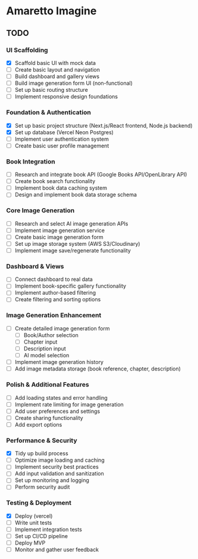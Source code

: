 # Amaretto Imagine

## TODO

### UI Scaffolding

- [x] Scaffold basic UI with mock data
- [ ] Create basic layout and navigation
- [ ] Build dashboard and gallery views
- [ ] Build image generation form UI (non-functional)
- [ ] Set up basic routing structure
- [ ] Implement responsive design foundations

### Foundation & Authentication

- [x] Set up basic project structure (Next.js/React frontend, Node.js backend)
- [x] Set up database (Vercel Neon Postgres)
- [ ] Implement user authentication system
- [ ] Create basic user profile management

### Book Integration

- [ ] Research and integrate book API (Google Books API/OpenLibrary API)
- [ ] Create book search functionality
- [ ] Implement book data caching system
- [ ] Design and implement book data storage schema

### Core Image Generation

- [ ] Research and select AI image generation APIs
- [ ] Implement image generation service
- [ ] Create basic image generation form
- [ ] Set up image storage system (AWS S3/Cloudinary)
- [ ] Implement image save/regenerate functionality

### Dashboard & Views

- [ ] Connect dashboard to real data
- [ ] Implement book-specific gallery functionality
- [ ] Implement author-based filtering
- [ ] Create filtering and sorting options

### Image Generation Enhancement

- [ ] Create detailed image generation form
  - [ ] Book/Author selection
  - [ ] Chapter input
  - [ ] Description input
  - [ ] AI model selection
- [ ] Implement image generation history
- [ ] Add image metadata storage (book reference, chapter, description)

### Polish & Additional Features

- [ ] Add loading states and error handling
- [ ] Implement rate limiting for image generation
- [ ] Add user preferences and settings
- [ ] Create sharing functionality
- [ ] Add export options

### Performance & Security

- [x] Tidy up build process
- [ ] Optimize image loading and caching
- [ ] Implement security best practices
- [ ] Add input validation and sanitization
- [ ] Set up monitoring and logging
- [ ] Perform security audit

### Testing & Deployment

- [x] Deploy (vercel)
- [ ] Write unit tests
- [ ] Implement integration tests
- [ ] Set up CI/CD pipeline
- [ ] Deploy MVP
- [ ] Monitor and gather user feedback
